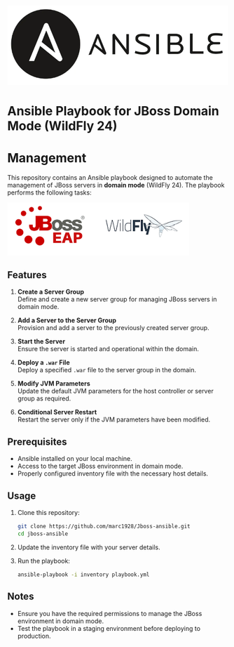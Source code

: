 ![alt text](image.png)

# Ansible Playbook for JBoss Domain Mode (WildFly 24) 
#                    Management

This repository contains an Ansible playbook designed to automate the management of JBoss servers in **domain mode** (WildFly 24). The playbook performs the following tasks:

![alt text](image-1.png)

## Features

1. **Create a Server Group**  
    Define and create a new server group for managing JBoss servers in domain mode.

2. **Add a Server to the Server Group**  
    Provision and add a server to the previously created server group.

3. **Start the Server**  
    Ensure the server is started and operational within the domain.

4. **Deploy a `.war` File**  
    Deploy a specified `.war` file to the server group in the domain.

5. **Modify JVM Parameters**  
    Update the default JVM parameters for the host controller or server group as required.

6. **Conditional Server Restart**  
    Restart the server only if the JVM parameters have been modified.

## Prerequisites

- Ansible installed on your local machine.
- Access to the target JBoss environment in domain mode.
- Properly configured inventory file with the necessary host details.

## Usage

1. Clone this repository:
    ```bash
    git clone https://github.com/marc1928/Jboss-ansible.git
    cd jboss-ansible
    ```

2. Update the inventory file with your server details.

3. Run the playbook:
    ```bash
    ansible-playbook -i inventory playbook.yml
    ```

## Notes

- Ensure you have the required permissions to manage the JBoss environment in domain mode.
- Test the playbook in a staging environment before deploying to production.


